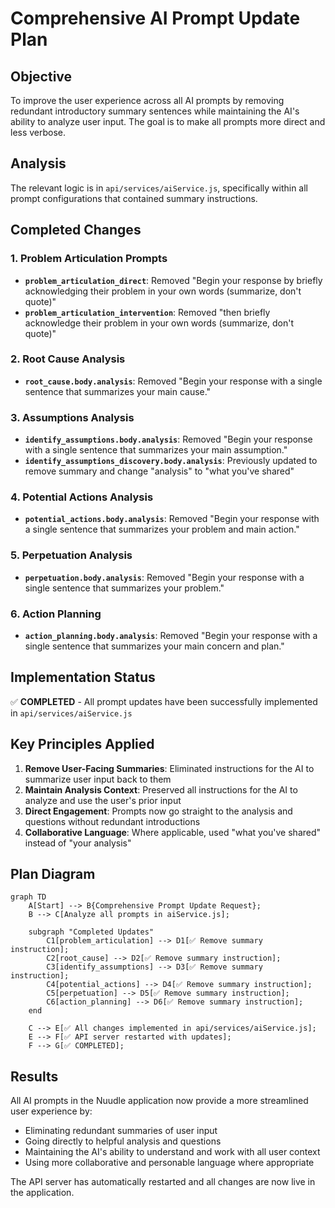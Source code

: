 # Comprehensive AI Prompt Update Plan

## Objective

To improve the user experience across all AI prompts by removing redundant introductory summary sentences while maintaining the AI's ability to analyze user input. The goal is to make all prompts more direct and less verbose.

## Analysis

The relevant logic is in `api/services/aiService.js`, specifically within all prompt configurations that contained summary instructions.

## Completed Changes

### 1. Problem Articulation Prompts
- **`problem_articulation_direct`**: Removed "Begin your response by briefly acknowledging their problem in your own words (summarize, don't quote)"
- **`problem_articulation_intervention`**: Removed "then briefly acknowledge their problem in your own words (summarize, don't quote)"

### 2. Root Cause Analysis
- **`root_cause.body.analysis`**: Removed "Begin your response with a single sentence that summarizes your main cause."

### 3. Assumptions Analysis
- **`identify_assumptions.body.analysis`**: Removed "Begin your response with a single sentence that summarizes your main assumption."
- **`identify_assumptions_discovery.body.analysis`**: Previously updated to remove summary and change "analysis" to "what you've shared"

### 4. Potential Actions Analysis
- **`potential_actions.body.analysis`**: Removed "Begin your response with a single sentence that summarizes your problem and main action."

### 5. Perpetuation Analysis
- **`perpetuation.body.analysis`**: Removed "Begin your response with a single sentence that summarizes your problem."

### 6. Action Planning
- **`action_planning.body.analysis`**: Removed "Begin your response with a single sentence that summarizes your main concern and plan."

## Implementation Status

✅ **COMPLETED** - All prompt updates have been successfully implemented in `api/services/aiService.js`

## Key Principles Applied

1. **Remove User-Facing Summaries**: Eliminated instructions for the AI to summarize user input back to them
2. **Maintain Analysis Context**: Preserved all instructions for the AI to analyze and use the user's prior input
3. **Direct Engagement**: Prompts now go straight to the analysis and questions without redundant introductions
4. **Collaborative Language**: Where applicable, used "what you've shared" instead of "your analysis"

## Plan Diagram

```mermaid
graph TD
    A[Start] --> B{Comprehensive Prompt Update Request};
    B --> C[Analyze all prompts in aiService.js];
    
    subgraph "Completed Updates"
        C1[problem_articulation] --> D1[✅ Remove summary instruction];
        C2[root_cause] --> D2[✅ Remove summary instruction];
        C3[identify_assumptions] --> D3[✅ Remove summary instruction];
        C4[potential_actions] --> D4[✅ Remove summary instruction];
        C5[perpetuation] --> D5[✅ Remove summary instruction];
        C6[action_planning] --> D6[✅ Remove summary instruction];
    end
    
    C --> E[✅ All changes implemented in api/services/aiService.js];
    E --> F[✅ API server restarted with updates];
    F --> G[✅ COMPLETED];
```

## Results

All AI prompts in the Nuudle application now provide a more streamlined user experience by:
- Eliminating redundant summaries of user input
- Going directly to helpful analysis and questions
- Maintaining the AI's ability to understand and work with all user context
- Using more collaborative and personable language where appropriate

The API server has automatically restarted and all changes are now live in the application.